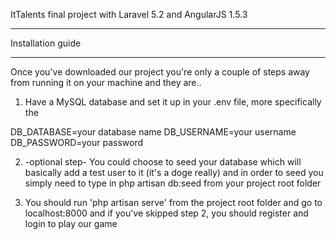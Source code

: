 ItTalents final project with Laravel 5.2 and AngularJS 1.5.3

 -- -- -- -- -- -- 
 Installation guide
 -- -- -- -- -- --

Once you've downloaded our project you're only a couple of steps away from running it on your machine and they are..

1) Have a MySQL database and set it up in your .env file, more specifically the 

DB_DATABASE=your database name
DB_USERNAME=your username
DB_PASSWORD=your password

2) -optional step- You could choose to seed your database which will basically add a test user to it (it's a doge really) and in order to seed you simply need to type in php artisan db:seed from your project root folder

3) You should run 'php artisan serve' from the project root folder and go to localhost:8000 and if you've skipped step 2, you should register and login to play our game